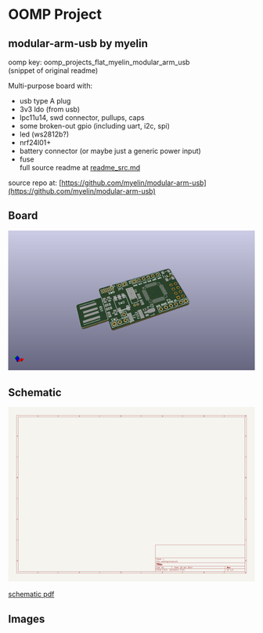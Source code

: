 # OOMP Project  
## modular-arm-usb  by myelin  
  
oomp key: oomp_projects_flat_myelin_modular_arm_usb  
(snippet of original readme)  
  
Multi-purpose board with:  
  
- usb type A plug  
- 3v3 ldo (from usb)  
- lpc11u14, swd connector, pullups, caps  
- some broken-out gpio (including uart, i2c, spi)  
- led (ws2812b?)  
- nrf24l01+  
- battery connector (or maybe just a generic power input)  
- fuse  
  full source readme at [readme_src.md](readme_src.md)  
  
source repo at: [https://github.com/myelin/modular-arm-usb](https://github.com/myelin/modular-arm-usb)  
## Board  
  
[![working_3d.png](working_3d_600.png)](working_3d.png)  
## Schematic  
  
[![working_schematic.png](working_schematic_600.png)](working_schematic.png)  
  
[schematic pdf](working_schematic.pdf)  
## Images  
